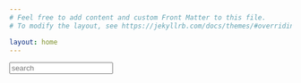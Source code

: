```yaml
---
# Feel free to add content and custom Front Matter to this file.
# To modify the layout, see https://jekyllrb.com/docs/themes/#overriding-theme-defaults

layout: home
---
```


<div class="search">
  <form id="jsearch" action="" onKeyPress="javascript:jsearch()">
    <input id="q" type="text" autocomplete="off" placeholder="search"/>
  </form>
</div>
